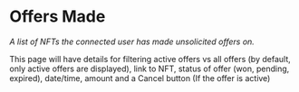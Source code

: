 # Offers Made

_A list of NFTs the connected user has made unsolicited offers on._

This page will have details for filtering active offers vs all offers (by default, only active offers are displayed), link to NFT, status of offer (won, pending, expired), date/time, amount and a Cancel button (If the offer is active)
